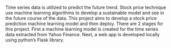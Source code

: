 Time series data is utilized to predict the future trend. Stock price technique use machine learning 
algorithms to develop a sustainable model and see in the future course of the data. This project aims to 
develop a stock price prediction machine learning model and then deploy. There are 2 stages for this 
project. First a machine learning model is created for the time series data extracted from Yahoo 
Finance. Next, a web app is developed locally using python’s Flask library.

